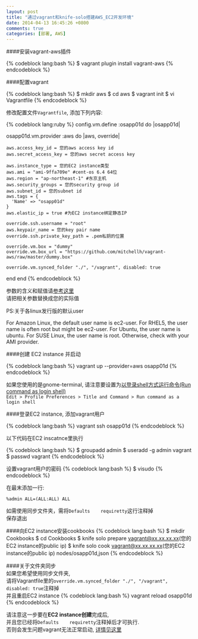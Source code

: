 ```yaml
---
layout: post
title: "通过vagrant和knife-solo搭建AWS_EC2开发环境"
date: 2014-04-13 16:45:26 +0800
comments: true
categories: [部署, AWS]
---
```


####安装vagrant-aws插件

{% codeblock lang:bash %}
$ vagrant plugin install vagrant-aws
{% endcodeblock %}

####配置vagrant

{% codeblock lang:bash %}
$ mkdir aws
$ cd aws
$ vagrant init
$ vi Vagrantfile
{% endcodeblock %}

修改配置文件`Vagrantfile`, 添加下列内容:

{% codeblock lang:ruby %}
config.vm.define :osapp01d do |osapp01d|

  osapp01d.vm.provider :aws do |aws, override|

    aws.access_key_id = 您的aws access key id
    aws.secret_access_key = 您的aws secret access key

    aws.instance_type = 您的EC2 instance类型
    aws.ami = "ami-9ffa709e" #cent-os 6.4 64位
    aws.region = "ap-northeast-1" #东京主机
    aws.security_groups = 您的security group id
    aws.subnet_id = 您的subnet id
    aws.tags = {
      'Name' => "osapp01d"
    }
    aws.elastic_ip = true #为EC2 instance绑定静态IP

    override.ssh.username = "root"
    aws.keypair_name = 您的key pair name
    override.ssh.private_key_path = .pem私钥的位置

    override.vm.box = "dummy"
    override.vm.box_url = "https://github.com/mitchellh/vagrant-aws/raw/master/dummy.box"  

    override.vm.synced_folder "./", "/vagrant", disabled: true 
  end
end
{% endcodeblock %}

参数的含义和赋值请[参考这里](https://github.com/mitchellh/vagrant-aws)   
请把相关参数替换成您的实际值

PS:关于各linux发行版的默认user

For Amazon Linux, the default user name is ec2-user. For RHEL5, the user name is often root but might be ec2-user. For Ubuntu, the user name is ubuntu. For SUSE Linux, the user name is root. Otherwise, check with your AMI provider.

####创建 EC2 instance 并启动

{% codeblock lang:bash %}
vagrant up --provider=aws osapp01d
{% endcodeblock %}

如果您使用的是gnome-terminal, 请注意要设置为[以登录shell方式运行命令(Run command as login shell)](http://worldofgnome.org/understanding-run-command-as-a-login-shell-option-in-gnome-terminal/)  
`Edit > Profile Preferences > Title and Command > Run command as a login shell`    

####登录EC2 instance, 添加vagrant用户

{% codeblock lang:bash %}
vagrant ssh osapp01d
{% endcodeblock %}

以下代码在EC2 inscatnce里执行 

{% codeblock lang:bash %}
$ groupadd admin
$ useradd -g admin vagrant
$ passwd vagrant
{% endcodeblock %}

设置vagrant用户的密码
{% codeblock lang:bash %}
$ visudo
{% endcodeblock %}

在最末添加一行:

`%admin ALL=(ALL:ALL) ALL`

如需使用同步文件夹，需将`Defaults    requiretty`这行注释掉  
保存退出

####向EC2 instance安装cookbooks
{% codeblock lang:bash %} 
$ mkdir Cookbooks 
$ cd Cookbooks
$ knife solo prepare vagrant@xx.xx.xx.xx(您的EC2 instance的public ip)
$ knife solo cook vagrant@xx.xx.xx.xx(您的EC2 instance的public ip) nodes/osapp01d,json
{% endcodeblock %}

####关于文件夹同步  
如果您希望使用同步文件夹,  
请将Vagrantfile里的`override.vm.synced_folder "./", "/vagrant", disabled: true`注释掉  
并且重启EC2 instance
{% codeblock lang:bash %}
vagrant reload osapp01d
{% endcodeblock %}

请注意这一步要在**EC2 instance创建**完成后,  
并且您已经将`Defaults    requiretty`注释掉后才可执行.   
否则会发生问题vagrant无法正常启动, [详情见这里](https://github.com/mitchellh/vagrant/issues/1659)       

